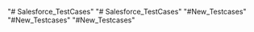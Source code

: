 "# Salesforce_TestCases" 
"# Salesforce_TestCases" 
"#New_Testcases" 
"#New_Testcases" 
"#New_Testcases" 
